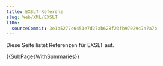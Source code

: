 ```yaml
---
title: EXSLT-Referenz
slug: Web/XML/EXSLT
l10n:
  sourceCommit: 3e1b5277c6451e7d27ab628f23fb9702947a7a7b
---
```


Diese Seite listet Referenzen für EXSLT auf.

{{SubPagesWithSummaries}}
